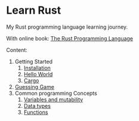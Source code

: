 # Learn Rust

My Rust programming language learning journey.

With online book: [The Rust Programming Language](https://doc.rust-lang.org/book/title-page.html)

Content:

1. Getting Started
   1. [Installation](1_1_installation.md)
   2. [Hello World](1_2_hello_world.md)
   3. [Cargo](1_3_cargo.md)
2. [Guessing Game](2_guessing_game.md)
3. Common programming Concepts
   1. [Variables and mutability](3_1_variables_and_mutability.md)
   2. [Data types](3_2_data_types.md)
   3. [Functions](3_3_functions.md)
  